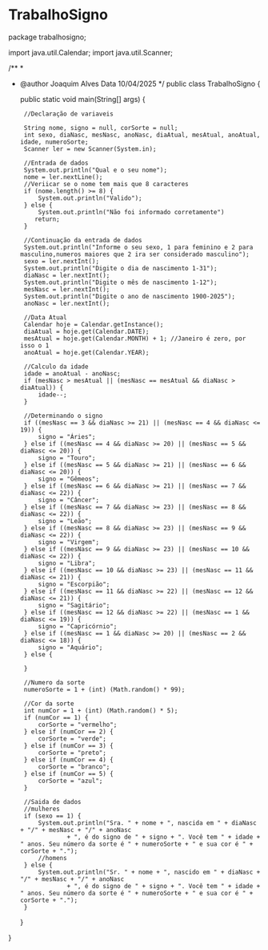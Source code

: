 # TrabalhoSigno
package trabalhosigno;

import java.util.Calendar;
import java.util.Scanner;

/**
 *
 * @author Joaquim Alves Data 10/04/2025
 */
public class TrabalhoSigno {

    public static void main(String[] args) {
   
        //Declaração de variaveis

        String nome, signo = null, corSorte = null;
        int sexo, diaNasc, mesNasc, anoNasc, diaAtual, mesAtual, anoAtual, idade, numeroSorte;
        Scanner ler = new Scanner(System.in);

        //Entrada de dados
        System.out.println("Qual e o seu nome");
        nome = ler.nextLine();
        //Veriicar se o nome tem mais que 8 caracteres
        if (nome.length() >= 8) {
            System.out.println("Valido");
        } else {
            System.out.println("Não foi informado corretamente")
           return;
        }  

        //Continuação da entrada de dados
        System.out.println("Informe o seu sexo, 1 para feminino e 2 para masculino,numeros maiores que 2 ira ser considerado masculino");
        sexo = ler.nextInt();
        System.out.println("Digite o dia de nascimento 1-31");
        diaNasc = ler.nextInt();
        System.out.println("Digite o mês de nascimento 1-12");
        mesNasc = ler.nextInt();
        System.out.println("Digite o ano de nascimento 1900-2025");
        anoNasc = ler.nextInt();

        //Data Atual
        Calendar hoje = Calendar.getInstance();
        diaAtual = hoje.get(Calendar.DATE);
        mesAtual = hoje.get(Calendar.MONTH) + 1; //Janeiro é zero, por isso o 1
        anoAtual = hoje.get(Calendar.YEAR);

        //Calculo da idade
        idade = anoAtual - anoNasc;
        if (mesNasc > mesAtual || (mesNasc == mesAtual && diaNasc > diaAtual)) {
            idade--;
        }

        //Determinando o signo
        if ((mesNasc == 3 && diaNasc >= 21) || (mesNasc == 4 && diaNasc <= 19)) {
            signo = "Áries";
        } else if ((mesNasc == 4 && diaNasc >= 20) || (mesNasc == 5 && diaNasc <= 20)) {
            signo = "Touro";
        } else if ((mesNasc == 5 && diaNasc >= 21) || (mesNasc == 6 && diaNasc <= 20)) {
            signo = "Gêmeos";
        } else if ((mesNasc == 6 && diaNasc >= 21) || (mesNasc == 7 && diaNasc <= 22)) {
            signo = "Câncer";
        } else if ((mesNasc == 7 && diaNasc >= 23) || (mesNasc == 8 && diaNasc <= 22)) {
            signo = "Leão";
        } else if ((mesNasc == 8 && diaNasc >= 23) || (mesNasc == 9 && diaNasc <= 22)) {
            signo = "Virgem";
        } else if ((mesNasc == 9 && diaNasc >= 23) || (mesNasc == 10 && diaNasc <= 22)) {
            signo = "Libra";
        } else if ((mesNasc == 10 && diaNasc >= 23) || (mesNasc == 11 && diaNasc <= 21)) {
            signo = "Escorpião";
        } else if ((mesNasc == 11 && diaNasc >= 22) || (mesNasc == 12 && diaNasc <= 21)) {
            signo = "Sagitário";
        } else if ((mesNasc == 12 && diaNasc >= 22) || (mesNasc == 1 && diaNasc <= 19)) {
            signo = "Capricórnio";
        } else if ((mesNasc == 1 && diaNasc >= 20) || (mesNasc == 2 && diaNasc <= 18)) {
            signo = "Aquário";
        } else {

        }

        //Numero da sorte
        numeroSorte = 1 + (int) (Math.random() * 99);

        //Cor da sorte
        int numCor = 1 + (int) (Math.random() * 5);
        if (numCor == 1) {
            corSorte = "vermelho";
        } else if (numCor == 2) {
            corSorte = "verde";
        } else if (numCor == 3) {
            corSorte = "preto";
        } else if (numCor == 4) {
            corSorte = "branco";
        } else if (numCor == 5) {
            corSorte = "azul";
        }

        //Saida de dados
        //mulheres
        if (sexo == 1) {
            System.out.println("Sra. " + nome + ", nascida em " + diaNasc + "/" + mesNasc + "/" + anoNasc
                    + ", é do signo de " + signo + ". Você tem " + idade + " anos. Seu número da sorte é " + numeroSorte + " e sua cor é " + corSorte + ".");
            //homens
        } else {
            System.out.println("Sr. " + nome + ", nascido em " + diaNasc + "/" + mesNasc + "/" + anoNasc
                    + ", é do signo de " + signo + ". Você tem " + idade + " anos. Seu número da sorte é " + numeroSorte + " e sua cor é " + corSorte + ".");
        }
    }

}

